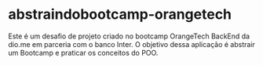 # abstraindobootcamp-orangetech
Este é um desafio de projeto criado no bootcamp OrangeTech BackEnd da dio.me em parceria com o banco Inter. O objetivo dessa aplicação é abstrair um Bootcamp e praticar os conceitos do POO.
